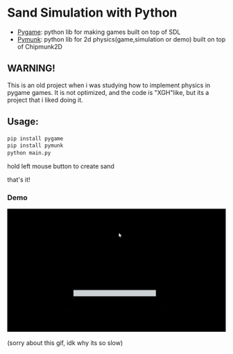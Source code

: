 # Sand Simulation with Python

- [Pygame](https://www.pygame.org/news): python lib for making games built on top of SDL
- [Pymunk](http://www.pymunk.org/en/latest/#): python lib for 2d physics(game,simulation or demo) built on top of Chipmunk2D

## WARNING!
This is an old project when i was studying how to implement physics in pygame games. It is not optimized, and the code is "XGH"like, but its a project that i liked doing it.

## Usage:
```bash
pip install pygame
pip install pymunk
python main.py
```
hold left mouse button to create sand

that's it!

### Demo
![sand](sand_simulation_video.gif)

(sorry about this gif, idk why its so slow)



